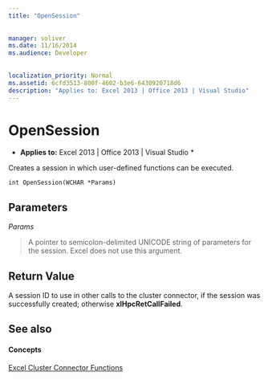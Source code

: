 ```yaml
---
title: "OpenSession"
 
 
manager: soliver
ms.date: 11/16/2014
ms.audience: Developer
 
 
localization_priority: Normal
ms.assetid: 6cfd3513-800f-4602-b3e6-6430920718d6
description: "Applies to: Excel 2013 | Office 2013 | Visual Studio"
---
```


# OpenSession

 * **Applies to:** Excel 2013 | Office 2013 | Visual Studio * 
  
Creates a session in which user-defined functions can be executed.
  
```
int OpenSession(WCHAR *Params)
```

## Parameters

 _Params_
  
> A pointer to semicolon-delimited UNICODE string of parameters for the session. Excel does not use this argument.
    
## Return Value

A session ID to use in other calls to the cluster connector, if the session was successfully created; otherwise **xlHpcRetCallFailed**.
  
## See also

#### Concepts

[Excel Cluster Connector Functions](excel-cluster-connector-functions.md)

